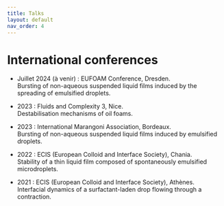```yaml
---
title: Talks
layout: default
nav_order: 4
---
```


# International conferences

- Juillet 2024 (à venir) : EUFOAM Conference, Dresden.   
Bursting of non-aqueous suspended liquid films induced by the spreading of emulsified droplets.

- 2023 : Fluids and Complexity 3, Nice.   
Destabilisation mechanisms of oil foams.

- 2023 : International Marangoni Association, Bordeaux.   
Bursting of non-aqueous suspended liquid films induced by emulsified droplets.

- 2022 : ECIS (European Colloid and Interface Society), Chania.   
Stability of a thin liquid film composed of spontaneously emulsified microdroplets.

- 2021 : ECIS (European Colloid and Interface Society), Athènes.   
Interfacial dynamics of a surfactant-laden drop flowing through a contraction.
